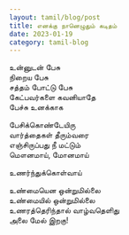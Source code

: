 ```yaml
---
layout: tamil/blog/post
title: எனக்கு நானெழுதும் கடிதம்
date: 2023-01-19
category: tamil-blog
---
```


உன்னுடன் பேசு <br/>
நிறைய பேசு <br/>
சத்தம் போட்டு பேசு <br/>
கேட்பவர்களை கவனியாதே <br/>
பேச்சு உனக்காக

பேசிக்கொண்டேயிரு <br/>
வார்த்தைகள் தீரும்வரை <br/>
எஞ்சிருப்பது நீ மட்டும் <br/>
மௌனமாய், மோனமாய்

உணர்ந்துக்கொள்வாய்

உண்மையென ஒன்றுமில்லை <br/>
உண்மையில் ஒன்றுமில்லை <br/>
உணரத்தெரிந்தால் வாழ்வதெளிது <br/>
அலை மேல் இறகு!
